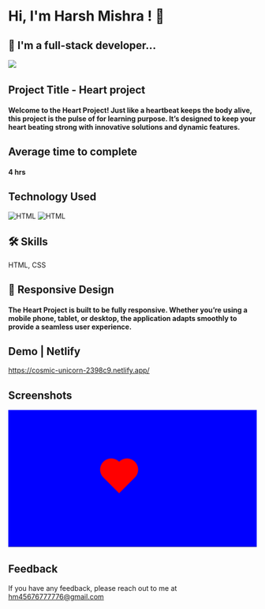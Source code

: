# Hi, I'm Harsh Mishra ! 👋


## 🚀 I'm a full-stack developer...
<img src="https://user-images.githubusercontent.com/73097560/115834477-dbab4500-a447-11eb-908a-139a6edaec5c.gif">

## Project Title - Heart project

#### Welcome to the Heart Project! Just like a heartbeat keeps the body alive, this project is the pulse of for learning purpose. It’s designed to keep your heart beating strong with innovative solutions and dynamic features.


## Average time to complete
#### 4 hrs


## Technology Used



![HTML](https://img.shields.io/badge/FirstTech-HTML-blue)
![HTML](https://img.shields.io/badge/SecondTech-CSS-black)

## 🛠 Skills
HTML, CSS

## 📱 Responsive Design

#### The Heart Project is built to be fully responsive. Whether you’re using a mobile phone, tablet, or desktop, the application adapts smoothly to provide a seamless user experience.

## Demo | Netlify
https://cosmic-unicorn-2398c9.netlify.app/

## Screenshots
![alt](./image%20copy.png)


## Feedback

If you have any feedback, please reach out to me at hm45676777776@gmail.com